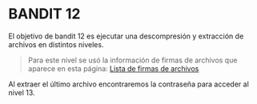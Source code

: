 # BANDIT 12

El objetivo de bandit 12 es ejecutar una descompresión y extracción 
de archivos en distintos niveles.

> Para este nivel se usó la información de firmas de archivos que aparece en esta página: [Lista de firmas de archivos][1]

Al extraer el último archivo encontraremos la contraseña para acceder al nivel 13.

[1]: https://en.wikipedia.org/wiki/List_of_file_signatures
